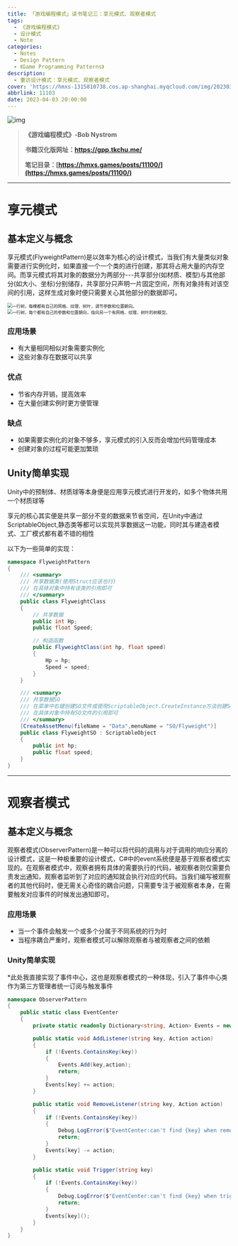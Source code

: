 ```yaml
---
title: 「游戏编程模式」读书笔记三：享元模式、观察者模式
tags:
  - 《游戏编程模式》
  - 设计模式
  - Note
categories:
  - Notes
  - Design Pattern
  - 《Game Programming Patterns》
description:
  - 重访设计模式：享元模式、观察者模式
cover: 'https://hmxs-1315810738.cos.ap-shanghai.myqcloud.com/img/202303301905867.jpeg'
abbrlink: 11103
date: 2023-04-03 20:00:00
---
```


![img](https://hmxs-1315810738.cos.ap-shanghai.myqcloud.com/img/202304032232057.jpeg)

> **《游戏编程模式》-Bob Nystrom**
>
> **书籍汉化版网址：https://gpp.tkchu.me/**
>
> **笔记目录：[https://hmxs.games/posts/11100/](https://hmxs.games/posts/11100/)**

---

# 享元模式

## 基本定义与概念

享元模式(FlyweightPattern)是以效率为核心的设计模式，当我们有大量类似对象需要进行实例化时，如果直接一个一个类的进行创建，那其将占用大量的内存空间。而享元模式将其对象的数据分为两部分---共享部分(如材质、模型)与其他部分(如大小、坐标)分别储存，共享部分只声明一片固定空间，所有对象持有对该空间的引用，这样生成对象时便只需要关心其他部分的数据即可。

<img src="https://hmxs-1315810738.cos.ap-shanghai.myqcloud.com/img/202304032355080.png" alt="一行树，每棵都有自己的网格、纹理、树叶，调节参数和位置朝向。" style="zoom: 67%;" />

<img src="https://hmxs-1315810738.cos.ap-shanghai.myqcloud.com/img/202304032355211.png" alt="一行树，每个都有自己的参数和位置朝向，指向另一个有网格、纹理、树叶的树模型。" style="zoom:67%;" />

### 应用场景

- 有大量相同相似对象需要实例化
- 这些对象存在数据可以共享

### 优点

- 节省内存开销，提高效率
- 在大量创建实例时更方便管理

### 缺点

- 如果需要实例化的对象不够多，享元模式的引入反而会增加代码管理成本
- 创建对象的过程可能更加繁琐

## Unity简单实现

Unity中的预制体、材质球等本身便是应用享元模式进行开发的，如多个物体共用一个材质球等

享元的核心其实便是共享一部分不变的数据来节省空间，在Unity中通过ScriptableObject,静态类等都可以实现共享数据这一功能，同时其与建造者模式、工厂模式都有着不错的相性

以下为一些简单的实现：

```C#
namespace FlyweightPattern
{
    /// <summary>
    /// 共享数据类(使用Struct应该也行)
    /// 在具体对象中持有该类的引用即可
    /// </summary>
    public class FlyweightClass
    {
        // 共享数据
        public int Hp;
        public float Speed;

        // 构造函数
        public FlyweightClass(int hp, float speed)
        {
            Hp = hp;
            Speed = speed;
        }
    }

    /// <summary>
    /// 共享数据SO
    /// 在菜单中右键创建SO文件或使用ScriptableObject.CreateInstance方法创建SO实例
    /// 在具体对象中持有SO文件的引用即可
    /// </summary>
    [CreateAssetMenu(fileName = "Data",menuName = "SO/Flyweight")]
    public class FlyweightSO : ScriptableObject
    {
        public int hp;
        public float speed;
    }
}
```

---

# 观察者模式

## 基本定义与概念

观察者模式(ObserverPattern)是一种可以将代码的调用与对于调用的响应分离的设计模式，这是一种极重要的设计模式，C#中的event系统便是基于观察者模式实现的。在观察者模式中，观察者拥有具体的需要执行的代码，被观察者则仅需要负责发出通知，观察者监听到了对应的通知就会执行对应的代码。当我们编写被观察者的其他代码时，便无需关心奇怪的耦合问题，只需要专注于被观察者本身，在需要触发对应事件的时候发出通知即可。

### 应用场景

- 当一个事件会触发一个或多个分属于不同系统的行为时
- 当程序耦合严重时，观察者模式可以解除观察者与被观察者之间的依赖

### Unity简单实现

*此处我直接实现了事件中心，这也是观察者模式的一种体现，引入了事件中心类作为第三方管理者统一订阅与触发事件

```c#
namespace ObserverPattern
{
    public static class EventCenter
    {
        private static readonly Dictionary<string, Action> Events = new Dictionary<string, Action>();

        public static void AddListener(string key, Action action)
        {
            if (!Events.ContainsKey(key))
            {
                Events.Add(key,action);
                return;
            }
            Events[key] += action;
        }

        public static void RemoveListener(string key, Action action)
        {
            if (!Events.ContainsKey(key))
            {
                Debug.LogError($"EventCenter:can't find {key} when remove");
                return;
            }
            Events[key] -= action;
        }

        public static void Trigger(string key)
        {
            if (!Events.ContainsKey(key))
            {
                Debug.LogError($"EventCenter:can't find {key} when trigger");
                return;
            }
            Events[key]();
        }
    }
}
```